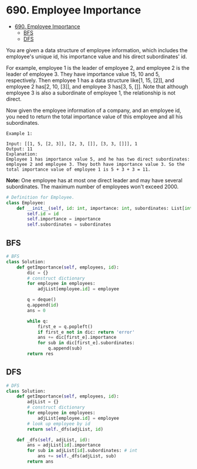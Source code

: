 # 690. Employee Importance

* [690. Employee Importance](0690.-employee-importance.md#690-employee-importance)
  * [BFS](0690.-employee-importance.md#bfs)
  * [DFS](0690.-employee-importance.md#dfs)

You are given a data structure of employee information, which includes the employee's unique id, his importance value and his direct subordinates' id.

For example, employee 1 is the leader of employee 2, and employee 2 is the leader of employee 3. They have importance value 15, 10 and 5, respectively. Then employee 1 has a data structure like\[1, 15, \[2\]\], and employee 2 has\[2, 10, \[3\]\], and employee 3 has\[3, 5, \[\]\]. Note that although employee 3 is also a subordinate of employee 1, the relationship is not direct.

Now given the employee information of a company, and an employee id, you need to return the total importance value of this employee and all his subordinates.

```text
Example 1:

Input: [[1, 5, [2, 3]], [2, 3, []], [3, 3, []]], 1
Output: 11
Explanation:
Employee 1 has importance value 5, and he has two direct subordinates: employee 2 and employee 3. They both have importance value 3. So the total importance value of employee 1 is 5 + 3 + 3 = 11.
```

**Note:** One employee has at most one direct leader and may have several subordinates. The maximum number of employees won't exceed 2000.

```python
# Definition for Employee.
class Employee:
    def __init__(self, id: int, importance: int, subordinates: List[int]):
        self.id = id
        self.importance = importance
        self.subordinates = subordinates
```

## BFS

```python
# BFS
class Solution:
    def getImportance(self, employees, id):
        dic = {}
        # construct dictionary
        for employee in employees:
            adjList[employee.id] = employee

        q = deque()
        q.append(id)
        ans = 0

        while q:
            first_e = q.popleft()
            if first_e not in dic: return 'error'
            ans += dic[first_e].importance
            for sub in dic[first_e].subordinates:
                q.append(sub)
        return res
```

## DFS

```python
# DFS
class Solution:
    def getImportance(self, employees, id):
        adjList = {}
        # construct dictionary
        for employee in employees:
            adjList[employee.id] = employee
        # look up employee by id
        return self._dfs(adjList, id)

    def _dfs(self, adjList, id):
        ans = adjList[id].importance
        for sub in adjList[id].subordinates: # int
            ans += self._dfs(adjList, sub)
        return ans
```

